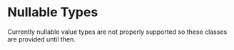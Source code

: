 ﻿# Nullable Types

Currently nullable value types are not properly supported so these classes are provided until then.